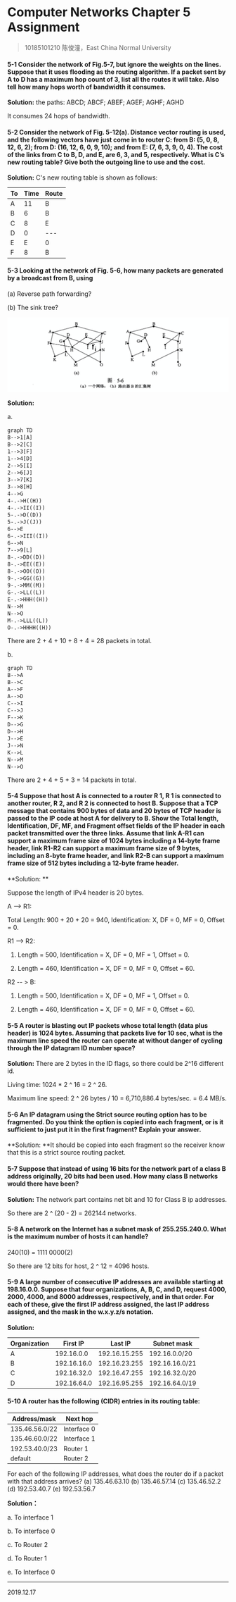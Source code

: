 # Computer Networks Chapter 5 Assignment

> 10185101210 陈俊潼，East China Normal University

#### 5-1 Consider the network of Fig.5-7, but ignore the weights on the lines. Suppose that it uses flooding as the routing algorithm. If a packet sent by A to D has a maximum hop count of 3, list all the routes it will take. Also tell how many hops worth of bandwidth it consumes.

**Solution:** the paths: ABCD; ABCF; ABEF; AGEF; AGHF; AGHD

It consumes 24 hops of bandwidth.

#### 5-2 Consider the network of Fig. 5-12(a). Distance vector routing is used, and the following vectors have just come in to router C: from B: (5, 0, 8, 12, 6, 2); from D: (16, 12, 6, 0, 9, 10); and from E: (7, 6, 3, 9, 0, 4). The cost of the links from C to B, D, and E, are 6, 3, and 5, respectively. What is C’s new routing table? Give both the outgoing line to use and the cost.

**Solution:** C's new routing table is shown as follows:

| To   | Time | Route |
| ---- | ---- | ----- |
| A    | 11   | B     |
| B    | 6    | B     |
| C    | 8    | E     |
| D    | 0    | ---   |
| E    | E    | 0     |
| F    | 8    | B     |

#### 5-3 Looking at the network of Fig. 5-6, how many packets are generated by a broadcast from B, using 

(a) Reverse path forwarding?

(b) The sink tree?

![image-20191217151703235](Chapter5Homework.assets/image-20191217151703235.png)

**Solution:**

a.

```mermaid
graph TD
B-->1[A]
B-->2[C]
1-->3[F]
1-->4[D]
2-->5[I]
2-->6[J]
3-->7[K]
3-->8[H]
4-->G
4-.->H((H))
4-.->II((I))
5-.->D((D))
5-.->J((J))
6-->E
6-.->III((I))
6-->N
7-->9[L]
8-.->DD((D))
8-.->EE((E))
8-.->OO((O))
9-.->GG((G))
9-.->MM((M))
G-.->LL((L))
E-.->HHH((H))
N-->M
N-->O
M-.->LLL((L))
O-.->HHHH((H))

```

There are 2 + 4 + 10 + 8 + 4 = 28 packets in total.

b.

```mermaid
graph TD
B-->A
B-->C
A-->F
A-->D
C-->I
C-->J
F-->K
D-->G
D-->H
J-->E
J-->N
K-->L
N-->M
N-->O
```

There are 2 + 4 + 5 + 3 = 14 packets in total.

#### 5-4 Suppose that host A is connected to a router R 1, R 1 is connected to another router, R 2, and R 2 is connected to host B. Suppose that a TCP message that contains 900 bytes of data and 20 bytes of TCP header is passed to the IP code at host A for delivery to B. Show the Total length, Identification, DF, MF, and Fragment offset fields of the IP header in each packet transmitted over the three links. Assume that link A-R1 can support a maximum frame size of 1024 bytes including a 14-byte frame header, link R1-R2 can support a maximum frame size of 9 bytes, including an 8-byte frame header, and link R2-B can support a maximum frame size of 512 bytes including a 12-byte frame header.

**Solution: **

Suppose the length of IPv4 header is 20 bytes.

A --> R1:

Total Length: 900 + 20 + 20 = 940, Identification: X, DF = 0, MF = 0, Offset = 0.

R1 --> R2:

1. Length = 500, Identification = X, DF = 0, MF = 1, Offset = 0.

2. Length = 460, Identification = X, DF = 0, MF = 0, Offset = 60.

R2 -- > B:

1. Length = 500, Identification = X, DF = 0, MF = 1, Offset = 0.

2. Length = 460, Identification = X, DF = 0, MF = 0, Offset = 60.

#### 5-5 A router is blasting out IP packets whose total length (data plus header) is 1024 bytes. Assuming that packets live for 10 sec, what is the maximum line speed the router can operate at without danger of cycling through the IP datagram ID number space?

**Solution:** There are 2 bytes in the ID flags, so there could be 2^16 different id.

Living time: 1024 * 2 ^ 16 = 2 ^ 26.

Maximum line speed:  2 ^ 26 bytes / 10 = 6,710,886.4 bytes/sec. = 6.4 MB/s.

#### 5-6 An IP datagram using the Strict source routing option has to be fragmented. Do you think the option is copied into each fragment, or is it sufficient to just put it in the first fragment? Explain your answer.

**Solution: **It should be copied into each fragment so the receiver know that this is a strict source routing packet.

#### 5-7 Suppose that instead of using 16 bits for the network part of a class B address originally, 20 bits had been used. How many class B networks would there have been?

**Solution:** The network part contains net bit and 10 for Class B ip addresses.

So there are 2 ^ (20 - 2) = 262144 networks.

#### 5-8 A network on the Internet has a subnet mask of 255.255.240.0. What is the maximum number of hosts it can handle?

240(10) = 1111 0000(2)

So there are 12 bits for host, 2 ^ 12 = 4096 hosts.

#### 5-9  A large number of consecutive IP addresses are available starting at 198.16.0.0. Suppose that four organizations, A, B, C, and D, request 4000, 2000, 4000, and 8000 addresses, respectively, and in that order. For each of these, give the first IP address assigned, the last IP address assigned, and the mask in the w.x.y.z/s notation.

**Solution:**

| Organization | First IP    | Last IP       | Subnet mask    |
| ------------ | ----------- | ------------- | -------------- |
| A            | 192.16.0.0  | 192.16.15.255 | 192.16.0.0/20  |
| B            | 192.16.16.0 | 192.16.23.255 | 192.16.16.0/21 |
| C            | 192.16.32.0 | 192.16.47.255 | 192.16.32.0/20 |
| D            | 192.16.64.0 | 192.16.95.255 | 192.16.64.0/19 |

#### 5-10 A router has the following (CIDR) entries in its routing table:

| Address/mask   | Next hop    |
| -------------- | ----------- |
| 135.46.56.0/22 | Interface 0 |
| 135.46.60.0/22 | Interface 1 |
| 192.53.40.0/23 | Router 1    |
| default        | Router 2    |

For each of the following IP addresses, what does the router do if a packet with that
address arrives?
(a) 135.46.63.10
(b) 135.46.57.14
(c) 135.46.52.2
(d) 192.53.40.7
(e) 192.53.56.7

**Solution：**

a. To interface 1

b. To interface 0

c. To Router 2

d. To Router 1

e. To Interface 0

---

2019.12.17